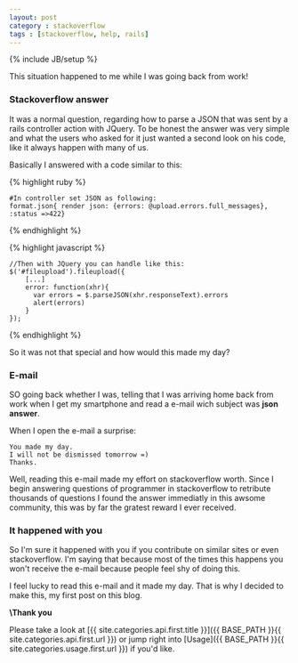 ```yaml
---
layout: post
category : stackoverflow
tags : [stackoverflow, help, rails]
---
```

{% include JB/setup %}

This situation happened to me while I was going back from work!

### Stackoverflow answer

It was a normal question, regarding how to parse a JSON that was sent by a rails controller action with JQuery. To be honest the answer was very simple and what the users who asked for it just wanted a second look on his code, like it always happen with many of us.

Basically I answered with a code similar to this:

{% highlight ruby %}

    #In controller set JSON as following:
    format.json{ render json: {errors: @upload.errors.full_messages}, :status =>422}

{% endhighlight %}

{% highlight javascript %}

    //Then with JQuery you can handle like this:
    $('#fileupload').fileupload({
        [...]
        error: function(xhr){
          var errors = $.parseJSON(xhr.responseText).errors
          alert(errors)         
        }
    });
{% endhighlight %}

So it was not that special and how would this made my day?

### E-mail

SO going back whether I was, telling that I was arriving home back from work when I get my smartphone and read a e-mail wich subject was **json answer**.

When I open the e-mail a surprise:

    You made my day.
    I will not be dismissed tomorrow =)
    Thanks.

Well, reading this e-mail made my effort on stackoverflow worth. Since I begin answering questions of programmer in stackoverflow to retribute thousands of questions I found the answer immediatly in this awsome community, this was by far the gratest reward I ever received.

### It happened with you

So I'm sure it happened with you if you contribute on similar sites or even stackoverflow. I'm saying that because most of the times this happens you won't receive the e-mail because people feel shy of doing this. 

I feel lucky to read this e-mail and it made my day. That is why I decided to make this, my first post on this blog.

**\Thank you**

Please take a look at [{{ site.categories.api.first.title }}]({{ BASE_PATH }}{{ site.categories.api.first.url }}) 
or jump right into [Usage]({{ BASE_PATH }}{{ site.categories.usage.first.url }}) if you'd like.